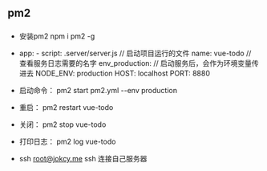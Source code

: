 <!DOCTYPE html>
## pm2

### 
- 安装pm2 npm i pm2 -g
- app: - script: .server/server.js // 启动项目运行的文件 
  name: vue-todo // 查看服务日志需要的名字 
  env_production: // 启动服务后，会作为环境变量传进去 
    NODE_ENV: production 
    HOST: localhost 
    PORT: 8880 


- 启动命令： pm2 start pm2.yml --env production
- 重启： pm2 restart vue-todo
- 关闭： pm2 stop vue-todo
- 打印日志： pm2 log vue-todo

- ssh root@jokcy.me ssh 连接自己服务器
